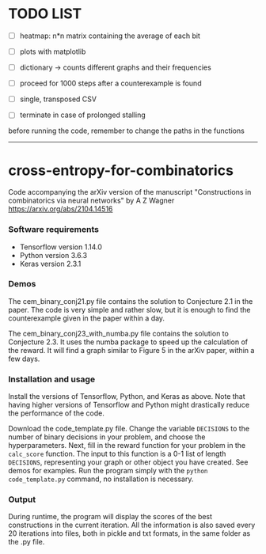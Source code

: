 # TODO LIST

- [ ]  heatmap: n*n matrix containing the average of each bit
- [ ] plots with matplotlib
- [ ] dictionary → counts different graphs and their frequencies
- [ ] proceed for 1000 steps after a counterexample is found
- [ ] single, transposed CSV
- [ ] terminate in case of prolonged stalling

      
before running the code, remember to change the paths in the functions

---


# cross-entropy-for-combinatorics
Code accompanying the arXiv version of the manuscript "Constructions in combinatorics via neural networks" by A Z Wagner
https://arxiv.org/abs/2104.14516


### Software requirements

- Tensorflow version 1.14.0
- Python version 3.6.3
- Keras version 2.3.1

### Demos

The cem_binary_conj21.py file contains the solution to Conjecture 2.1 in the paper. The code is very simple and rather slow, but it is enough to find the counterexample given in the paper within a day.

The cem_binary_conj23_with_numba.py file contains the solution to Conjecture 2.3. It uses the numba package to speed up the calculation of the reward. It will find a graph similar to Figure 5 in the arXiv paper, within a few days.

### Installation and usage

Install the versions of Tensorflow, Python, and Keras as above. Note that having higher versions of Tensorflow and Python might drastically reduce the performance of the code.

Download the code_template.py file. Change the variable `DECISIONS` to the number of binary decisions in your problem, and choose the hyperparameters. Next, fill in the reward function for your problem in the `calc_score` function. The input to this function is a 0-1 list of length `DECISIONS`, representing your graph or other object you have created. See demos for examples. Run the program simply with the `python code_template.py` command, no installation is necessary.

### Output

During runtime, the program will display the scores of the best constructions in the current iteration. All the information is also saved every 20 iterations into files, both in pickle and txt formats, in the same folder as the .py file.




